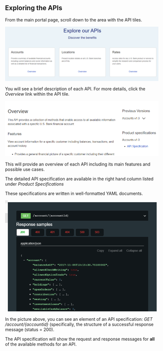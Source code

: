 ## Exploring the APIs

From the main portal page, scroll down to the area with the API tiles.

![list of apis](img/APITiles.PNG)

You will see a brief description of each API. For more details, click the *Overview* link within the API tile.

![api page](img/APIpage.PNG)

This will provide an overview of each API including its main features and possible use cases.

The detailed API specification are available in the right hand column listed under *Product Specifications*

These specifications are written in well-formatted YAML documents.

![example API spec](img/SampleAPISpecs.PNG)

In the picture above, you can see an element of an API specification: *GET /account/{accountid}* (specifically, the structure of a successful response message (status = 200).

The API specification will show the request and response messages for **all** of the available methods for an API.
